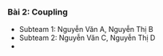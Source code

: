 ### Bài 2: Coupling
- Subteam 1: Nguyễn Văn A, Nguyễn Thị B
- Subteam 2: Nguyễn Văn C, Nguyễn Thị D
- 